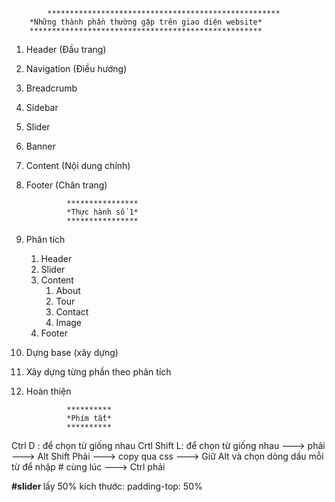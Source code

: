             ****************************************************
		*Những thành phần thường gặp trên giao diện website*
		****************************************************

1. Header (Đầu trang)
2. Navigation (Điều hướng)
3. Breadcrumb
4. Sidebar
5. Slider
6. Banner
7. Content (Nội dung chính)
8. Footer (Chân trang)

				****************
				*Thực hành số 1*
				****************
1. Phân tích 
	1. Header
	2. Slider
	3. Content
		1. About
		2. Tour
		3. Contact
		4. Image
	4. Footer
2. Dựng base (xây dựng)
3. Xây dựng từng phần theo phân tích
4. Hoàn thiện

				**********
				*Phím tắt*
				**********
Ctrl D      : để chọn từ giống nhau
Crtl Shift L: để chọn từ giống nhau ---> phải ---> Alt Shift Phải 
---> copy qua css 
---> Giữ Alt và chọn dòng dầu mỗi từ để nhập # cùng lúc ---> Ctrl phải 




<b> #slider </b>
			lấy 50% kích thước:  padding-top: 50%
